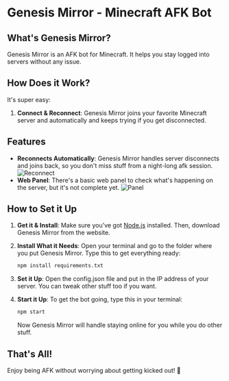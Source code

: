 # Genesis Mirror - Minecraft AFK Bot

## What's Genesis Mirror?

Genesis Mirror is an AFK bot for Minecraft. It helps you stay logged into servers without any issue.

## How Does it Work?

It's super easy:

1. **Connect & Reconnect**: Genesis Mirror joins your favorite Minecraft server and automatically and keeps trying if you get disconnected.

## Features
- **Reconnects Automatically**: Genesis Mirror handles server disconnects and joins back, so you don't miss stuff from a night-long afk session.
   ![Reconnect](https://i.imgur.com/NGsZFeS.png)
- **Web Panel**: There's a basic web panel to check what's happening on the server, but it's not complete yet.
    ![Panel](https://i.imgur.com/icOQl2R.png)

## How to Set it Up

1. **Get it & Install**: Make sure you've got [Node.js](https://nodejs.org/) installed. Then, download Genesis Mirror from the website.

2. **Install What it Needs**: Open your terminal and go to the folder where you put Genesis Mirror. Type this to get everything ready:

    ```bash
    npm install requirements.txt
    ```

3. **Set it Up**: Open the config.json file and put in the IP address of your server. You can tweak other stuff too if you want.

4. **Start it Up**: To get the bot going, type this in your terminal:

    ```bash
    npm start
    ```

    Now Genesis Mirror will handle staying online for you while you do other stuff.

## That's All!

Enjoy being AFK without worrying about getting kicked out! 🚀
